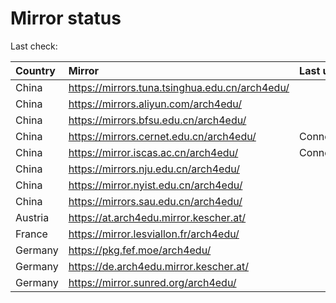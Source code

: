 <script src="./time.js"></script>
# Mirror status
Last check: <script type="text/javascript">localize(1709601186.8356833);</script>

|Country|Mirror|Last update|
|:------|:-----|:----------|
|China|https://mirrors.tuna.tsinghua.edu.cn/arch4edu/|<script type="text/javascript">localize(1709577235);</script>|
|China|https://mirrors.aliyun.com/arch4edu/|<script type="text/javascript">localize(1709536723);</script>|
|China|https://mirrors.bfsu.edu.cn/arch4edu/|<script type="text/javascript">localize(1709577235);</script>|
|China|https://mirrors.cernet.edu.cn/arch4edu/|ConnectionError|
|China|https://mirror.iscas.ac.cn/arch4edu/|ConnectionError|
|China|https://mirrors.nju.edu.cn/arch4edu/|<script type="text/javascript">localize(1709490540);</script>|
|China|https://mirror.nyist.edu.cn/arch4edu/|<script type="text/javascript">localize(1709577235);</script>|
|China|https://mirrors.sau.edu.cn/arch4edu/|<script type="text/javascript">localize(1709577235);</script>|
|Austria|https://at.arch4edu.mirror.kescher.at/|<script type="text/javascript">localize(1709577235);</script>|
|France|https://mirror.lesviallon.fr/arch4edu/|<script type="text/javascript">localize(1709577235);</script>|
|Germany|https://pkg.fef.moe/arch4edu/|<script type="text/javascript">localize(1709577235);</script>|
|Germany|https://de.arch4edu.mirror.kescher.at/|<script type="text/javascript">localize(1709577235);</script>|
|Germany|https://mirror.sunred.org/arch4edu/|<script type="text/javascript">localize(1709577235);</script>|

<script src="./tablefilter/tablefilter.js"></script>
<script src="./table.js"></script>